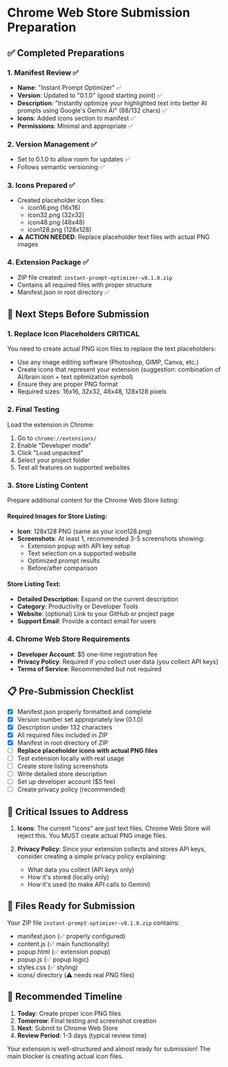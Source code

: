 # Chrome Web Store Submission Preparation

## ✅ Completed Preparations

### 1. Manifest Review ✅
- **Name**: "Instant Prompt Optimizer" ✅
- **Version**: Updated to "0.1.0" (good starting point) ✅
- **Description**: "Instantly optimize your highlighted text into better AI prompts using Google's Gemini AI" (88/132 chars) ✅
- **Icons**: Added icons section to manifest ✅
- **Permissions**: Minimal and appropriate ✅

### 2. Version Management ✅
- Set to 0.1.0 to allow room for updates ✅
- Follows semantic versioning ✅

### 3. Icons Prepared ✅
- Created placeholder icon files:
  - icon16.png (16x16)
  - icon32.png (32x32) 
  - icon48.png (48x48)
  - icon128.png (128x128)
- **⚠️ ACTION NEEDED**: Replace placeholder text files with actual PNG images

### 4. Extension Package ✅
- ZIP file created: `instant-prompt-optimizer-v0.1.0.zip`
- Contains all required files with proper structure
- Manifest.json in root directory ✅

## 🔧 Next Steps Before Submission

### 1. Replace Icon Placeholders **CRITICAL**
You need to create actual PNG icon files to replace the text placeholders:
- Use any image editing software (Photoshop, GIMP, Canva, etc.)
- Create icons that represent your extension (suggestion: combination of AI/brain icon + text optimization symbol)
- Ensure they are proper PNG format
- Required sizes: 16x16, 32x32, 48x48, 128x128 pixels

### 2. Final Testing
Load the extension in Chrome:
1. Go to `chrome://extensions/`
2. Enable "Developer mode"
3. Click "Load unpacked"
4. Select your project folder
5. Test all features on supported websites

### 3. Store Listing Content
Prepare additional content for the Chrome Web Store listing:

#### Required Images for Store Listing:
- **Icon**: 128x128 PNG (same as your icon128.png)
- **Screenshots**: At least 1, recommended 3-5 screenshots showing:
  - Extension popup with API key setup
  - Text selection on a supported website
  - Optimized prompt results
  - Before/after comparison

#### Store Listing Text:
- **Detailed Description**: Expand on the current description
- **Category**: Productivity or Developer Tools
- **Website**: (optional) Link to your GitHub or project page
- **Support Email**: Provide a contact email for users

### 4. Chrome Web Store Requirements
- **Developer Account**: $5 one-time registration fee
- **Privacy Policy**: Required if you collect user data (you collect API keys)
- **Terms of Service**: Recommended but not required

## 📋 Pre-Submission Checklist

- [x] Manifest.json properly formatted and complete
- [x] Version number set appropriately low (0.1.0)
- [x] Description under 132 characters
- [x] All required files included in ZIP
- [x] Manifest in root directory of ZIP
- [ ] **Replace placeholder icons with actual PNG files**
- [ ] Test extension locally with real usage
- [ ] Create store listing screenshots
- [ ] Write detailed store description
- [ ] Set up developer account ($5 fee)
- [ ] Create privacy policy (recommended)

## 🚨 Critical Issues to Address

1. **Icons**: The current "icons" are just text files. Chrome Web Store will reject this. You MUST create actual PNG image files.

2. **Privacy Policy**: Since your extension collects and stores API keys, consider creating a simple privacy policy explaining:
   - What data you collect (API keys only)
   - How it's stored (locally only)
   - How it's used (to make API calls to Gemini)

## 📁 Files Ready for Submission

Your ZIP file `instant-prompt-optimizer-v0.1.0.zip` contains:
- manifest.json (✅ properly configured)
- content.js (✅ main functionality)
- popup.html (✅ extension popup)
- popup.js (✅ popup logic)
- styles.css (✅ styling)
- icons/ directory (⚠️ needs real PNG files)

## 🎯 Recommended Timeline

1. **Today**: Create proper icon PNG files
2. **Tomorrow**: Final testing and screenshot creation
3. **Next**: Submit to Chrome Web Store
4. **Review Period**: 1-3 days (typical review time)

Your extension is well-structured and almost ready for submission! The main blocker is creating actual icon files.
